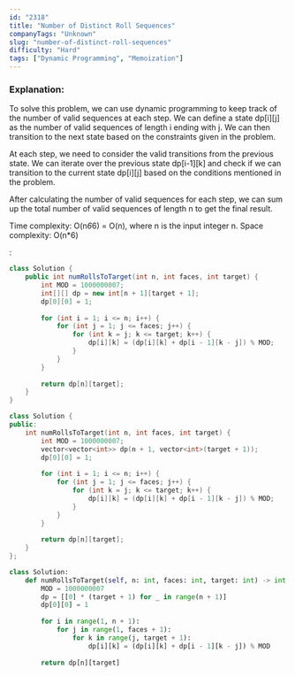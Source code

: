 ```yaml
---
id: "2318"
title: "Number of Distinct Roll Sequences"
companyTags: "Unknown"
slug: "number-of-distinct-roll-sequences"
difficulty: "Hard"
tags: ["Dynamic Programming", "Memoization"]
---
```


### Explanation:
To solve this problem, we can use dynamic programming to keep track of the number of valid sequences at each step. We can define a state dp[i][j] as the number of valid sequences of length i ending with j. We can then transition to the next state based on the constraints given in the problem.

At each step, we need to consider the valid transitions from the previous state. We can iterate over the previous state dp[i-1][k] and check if we can transition to the current state dp[i][j] based on the conditions mentioned in the problem.

After calculating the number of valid sequences for each step, we can sum up the total number of valid sequences of length n to get the final result.

Time complexity: O(n*6*6) = O(n), where n is the input integer n.
Space complexity: O(n*6)

:

```java
class Solution {
    public int numRollsToTarget(int n, int faces, int target) {
        int MOD = 1000000007;
        int[][] dp = new int[n + 1][target + 1];
        dp[0][0] = 1;
        
        for (int i = 1; i <= n; i++) {
            for (int j = 1; j <= faces; j++) {
                for (int k = j; k <= target; k++) {
                    dp[i][k] = (dp[i][k] + dp[i - 1][k - j]) % MOD;
                }
            }
        }
        
        return dp[n][target];
    }
}
```

```cpp
class Solution {
public:
    int numRollsToTarget(int n, int faces, int target) {
        int MOD = 1000000007;
        vector<vector<int>> dp(n + 1, vector<int>(target + 1));
        dp[0][0] = 1;
        
        for (int i = 1; i <= n; i++) {
            for (int j = 1; j <= faces; j++) {
                for (int k = j; k <= target; k++) {
                    dp[i][k] = (dp[i][k] + dp[i - 1][k - j]) % MOD;
                }
            }
        }
        
        return dp[n][target];
    }
};
```

```python
class Solution:
    def numRollsToTarget(self, n: int, faces: int, target: int) -> int:
        MOD = 1000000007
        dp = [[0] * (target + 1) for _ in range(n + 1)]
        dp[0][0] = 1
        
        for i in range(1, n + 1):
            for j in range(1, faces + 1):
                for k in range(j, target + 1):
                    dp[i][k] = (dp[i][k] + dp[i - 1][k - j]) % MOD
        
        return dp[n][target]
```